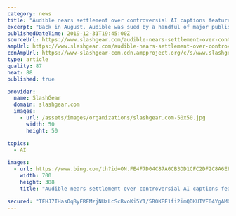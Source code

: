 ```yaml
---
category: news
title: "Audible nears settlement over controversial AI captions feature"
excerpt: "Back in August, Audible was sued by a handful of major publishing houses that took issue with its then-newly introduced AI-powered captions feature. As first revealed in July, Audible wants to introduce a captions feature that shows scrolling text in a window as an audiobook plays. The feature would prove useful for users, but raised questions ..."
publishedDateTime: 2019-12-31T19:45:00Z
sourceUrl: https://www.slashgear.com/audible-nears-settlement-over-controversial-ai-captions-feature-31604759/
ampUrl: https://www.slashgear.com/audible-nears-settlement-over-controversial-ai-captions-feature-31604759/amp/
cdnAmpUrl: https://www-slashgear-com.cdn.ampproject.org/c/s/www.slashgear.com/audible-nears-settlement-over-controversial-ai-captions-feature-31604759/amp/
type: article
quality: 87
heat: 88
published: true

provider:
  name: SlashGear
  domain: slashgear.com
  images:
    - url: /assets/images/organizations/slashgear.com-50x50.jpg
      width: 50
      height: 50

topics:
  - AI

images:
  - url: https://www.bing.com/th?id=ON.FE4F7D04C87A0CB3DD1CFC2DF2C8A6EF
    width: 700
    height: 388
    title: "Audible nears settlement over controversial AI captions feature"

secured: "TFHJ7IHasOqByFRFMzjNUzLcScRvoKi5Y1/5ROKEE1fi2imQDKUIVF04YgAMQqlKfW5ZOH2KYL84MMHR2G1lrw9JobMF0PHl6o8ev//KyTstPyuzJ+4jtnY0W+Ud1MXerbxZ4BYioBCZqG5rddXcjrZwLBcXx9e3sBPju7tp4l0GDmREHQFdVqZNCbEy7OwjgJdX4w7luq05nAEKVCQ8CTUQOYFuz22MgkSahrRAuZcCpdMt94KJNA6wN4Pv267dgsiJIT0Q0wT6JYQ2u/Y+Fg==;fjyr4Z1/S7/B5Me1advr6Q=="
---
```


